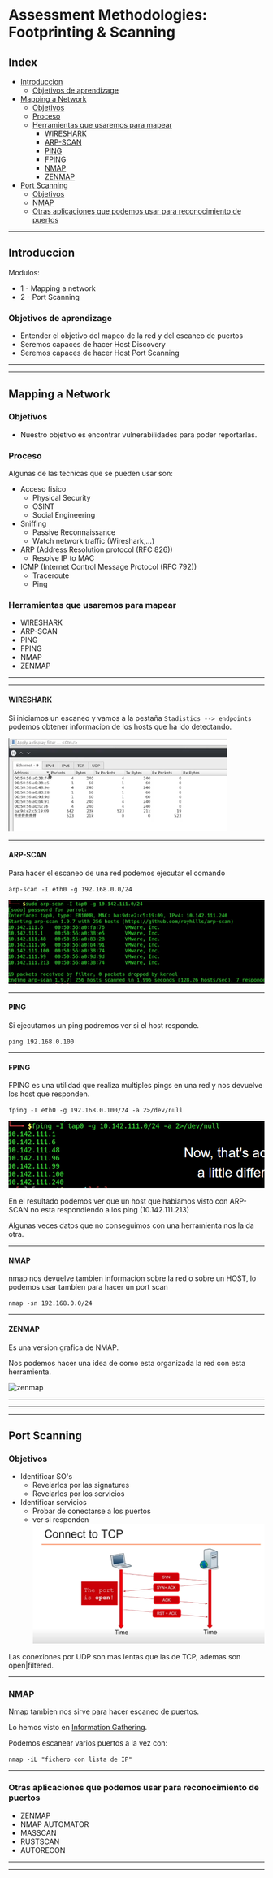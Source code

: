 # Assessment Methodologies: Footprinting & Scanning 
## Index
- [Introduccion](#introduccion)
  - [Objetivos de aprendizage](#objetivos-de-aprendizage)
- [Mapping a Network](#mapping-a-network)
  - [Objetivos](#objetivos)
  - [Proceso](#proceso)
  - [Herramientas que usaremos para mapear](#herramientas-que-usaremos-para-mapear)
    - [WIRESHARK](#wireshark)
    - [ARP-SCAN](#arp-scan)
    - [PING](#ping)
    - [FPING](#fping)
    - [NMAP](#nmap)
    - [ZENMAP](#zenmap)
- [Port Scanning](#port-scanning)
  - [Objetivos](#objetivos)
  - [NMAP](#nmap)
  - [Otras aplicaciones que podemos usar para reconocimiento de puertos](#otras-aplicaciones-que-podemos-usar-para-reconocimiento-de-puertos)

---

## Introduccion

Modulos:
- 1 - Mapping a network
- 2 - Port Scanning

### Objetivos de aprendizage
- Entender el objetivo del mapeo de la red y del escaneo de puertos
- Seremos capaces de hacer Host Discovery
- Seremos capaces de hacer Host Port Scanning

---
---

## Mapping a Network
### Objetivos
- Nuestro objetivo es encontrar vulnerabilidades para poder reportarlas.
### Proceso
Algunas de las tecnicas que se pueden usar son:
- Acceso fisico
    - Physical Security
    - OSINT
    - Social Engineering
- Sniffing
    - Passive Reconnaissance
    - Watch network traffic (Wireshark,...)
- ARP (Address Resolution protocol (RFC 826))
    - Resolve IP to MAC
- ICMP (Internet Control Message Protocol (RFC 792))
    - Traceroute
    - Ping

### Herramientas que usaremos para mapear
- WIRESHARK
- ARP-SCAN
- PING
- FPING
- NMAP
- ZENMAP

---
---
#### WIRESHARK

Si iniciamos un escaneo y vamos a la pestaña ``Stadistics --> endpoints`` podemos obtener informacion de los hosts que ha ido detectando.

![wireshark](img/wireshark-1.png)

---
#### ARP-SCAN

Para hacer el escaneo de una red podemos ejecutar el comando  

``arp-scan -I eth0 -g 192.168.0.0/24``

![arp-scan](img/arp-scan-1.png)

---
#### PING
Si ejecutamos un ping podremos ver si el host responde.

`ping 192.168.0.100`

---
#### FPING
FPING es una utilidad que realiza multiples pings en una red y nos devuelve los host que responden.

`fping -I eth0 -g 192.168.0.100/24 -a 2>/dev/null`

![fping](img/fping-1.png)

En el resultado podemos ver que un host que habiamos visto con ARP-SCAN no esta respondiendo a los ping (10.142.111.213)

Algunas veces datos que no conseguimos con una herramienta nos la da otra.

---
#### NMAP

nmap nos devuelve tambien informacion sobre la red o sobre un HOST, lo podemos usar tambien para hacer un port scan

``nmap -sn 192.168.0.0/24``

---
#### ZENMAP

Es una version grafica de NMAP.

Nos podemos hacer una idea de como esta organizada la red con esta herramienta.

![zenmap](img/zenmap-1.png)

---
---
---

## Port Scanning
### Objetivos
- Identificar SO's
    - Revelarlos por las signatures
    - Revelarlos por los servicios
- Identificar servicios
    - Probar de conectarse a los puertos
    - ver si responden
        ![connectTCP](img/connectTCP-1.png)

Las conexiones por UDP son mas lentas que las de TCP, ademas son open|filtered.

---
### NMAP

Nmap tambien nos sirve para hacer escaneo de puertos.

Lo hemos visto en [Information Gathering](../01%20-%20Information%20Gathering/01%20-%20Information%20Gathering.md#Port-Scanning-With-Nmap).

Podemos escanear varios puertos a la vez con:

`nmap -iL "fichero con lista de IP"`

---
### Otras aplicaciones que podemos usar para reconocimiento de puertos
- ZENMAP
- NMAP AUTOMATOR
- MASSCAN
- RUSTSCAN
- AUTORECON

---
---


